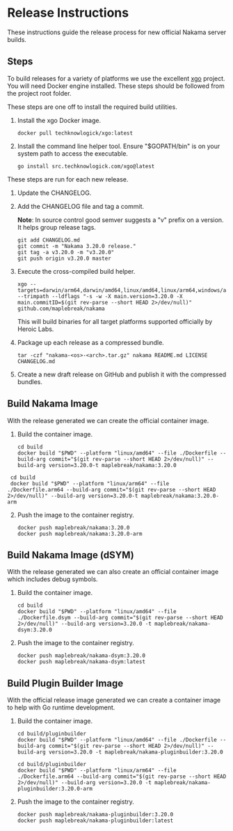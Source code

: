 Release Instructions
===

These instructions guide the release process for new official Nakama server builds.

## Steps

To build releases for a variety of platforms we use the excellent [xgo](https://github.com/techknowlogick/xgo) project. You will need Docker engine installed. These steps should be followed from the project root folder.

These steps are one off to install the required build utilities.

1. Install the xgo Docker image.

   ```shell
   docker pull techknowlogick/xgo:latest
   ```

2. Install the command line helper tool. Ensure "$GOPATH/bin" is on your system path to access the executable.

   ```shell
   go install src.techknowlogick.com/xgo@latest
   ```

These steps are run for each new release.

1. Update the CHANGELOG.

2. Add the CHANGELOG file and tag a commit.

   __Note__: In source control good semver suggests a "v" prefix on a version. It helps group release tags.

   ```shell
   git add CHANGELOG.md
   git commit -m "Nakama 3.20.0 release."
   git tag -a v3.20.0 -m "v3.20.0"
   git push origin v3.20.0 master
   ```

3. Execute the cross-compiled build helper.

   ```shell
   xgo --targets=darwin/arm64,darwin/amd64,linux/amd64,linux/arm64,windows/amd64 --trimpath --ldflags "-s -w -X main.version=3.20.0 -X main.commitID=$(git rev-parse --short HEAD 2>/dev/null)" github.com/maplebreak/nakama
   ```

   This will build binaries for all target platforms supported officially by Heroic Labs.

4. Package up each release as a compressed bundle.

   ```shell
   tar -czf "nakama-<os>-<arch>.tar.gz" nakama README.md LICENSE CHANGELOG.md
   ```

5. Create a new draft release on GitHub and publish it with the compressed bundles.

## Build Nakama Image

With the release generated we can create the official container image.

1. Build the container image.

   ```shell
   cd build
   docker build "$PWD" --platform "linux/amd64" --file ./Dockerfile --build-arg commit="$(git rev-parse --short HEAD 2>/dev/null)" --build-arg version=3.20.0-t maplebreak/nakama:3.20.0
   ```

  ```shell
   cd build
   docker build "$PWD" --platform "linux/arm64" --file ./Dockerfile.arm64 --build-arg commit="$(git rev-parse --short HEAD 2>/dev/null)" --build-arg version=3.20.0-t maplebreak/nakama:3.20.0-arm
   ```

2. Push the image to the container registry.

   ```shell
   docker push maplebreak/nakama:3.20.0
   docker push maplebreak/nakama:3.20.0-arm
   ```

## Build Nakama Image (dSYM)

With the release generated we can also create an official container image which includes debug symbols.

1. Build the container image.

   ```shell
   cd build
   docker build "$PWD" --platform "linux/amd64" --file ./Dockerfile.dsym --build-arg commit="$(git rev-parse --short HEAD 2>/dev/null)" --build-arg version=3.20.0 -t maplebreak/nakama-dsym:3.20.0
   ```

2. Push the image to the container registry.

   ```shell
   docker push maplebreak/nakama-dsym:3.20.0
   docker push maplebreak/nakama-dsym:latest
   ```

## Build Plugin Builder Image

With the official release image generated we can create a container image to help with Go runtime development.

1. Build the container image.

   ```shell
   cd build/pluginbuilder
   docker build "$PWD" --platform "linux/amd64" --file ./Dockerfile --build-arg commit="$(git rev-parse --short HEAD 2>/dev/null)" --build-arg version=3.20.0 -t maplebreak/nakama-pluginbuilder:3.20.0
   ```

   ```shell
   cd build/pluginbuilder
   docker build "$PWD" --platform "linux/arm64" --file ./Dockerfile.arm64 --build-arg commit="$(git rev-parse --short HEAD 2>/dev/null)" --build-arg version=3.20.0 -t maplebreak/nakama-pluginbuilder:3.20.0-arm
   ```

2. Push the image to the container registry.

   ```shell
   docker push maplebreak/nakama-pluginbuilder:3.20.0
   docker push maplebreak/nakama-pluginbuilder:latest
   ```
